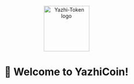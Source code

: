 <div align="center" style="margin-top: 1em; margin-bottom: 3em;">
  <a href="https://raw.githubusercontent.com/Madhesh-V/Yazhi-Token/main/Yazhi-Coin-Assets/android-chrome-192x192.png"><img alt="Yazhi-Token logo" src="./eth-transparent.png" alt="https://github.com/Madhesh-V/Yazhi-Token" width="125"></a>
  <h1>👋 Welcome to YazhiCoin!</h1>
</div>
